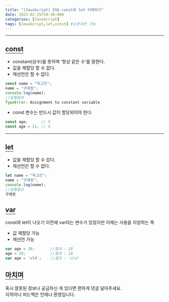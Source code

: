 ```yaml
---
title: "[JavaScript] ES6 const와 let 이해하기"
date: 2023-02-25T19:30:000
categories: [JavaScript]
tags: [JavaScript,let,const] #소문자만 가능
---
```


---

## <b style="border-bottom:2px solid gray">const</b>
- constant(상수)를 뜻하며 '항상 같은 수'를 말한다.
- 값을 재할당 할 수 없다.
- 재선언은 할 수 없다.

```js
const name = "독고진";
name = "구애정";
console.log(name);
//실행결과
TypeError: Assignment to constant variable.
```

- const 변수는 반드시 값이 할당되어야 한다.

```js
const age;      // X
const age = 21; // O
```

***

## <b style="border-bottom:2px solid gray">let</b>
- 값을 재할당 할 수 있다.
- 재선언은 할 수 없다.

```js
let name = "독고진";
name = "구애정";
console.log(name);
//실행결과
구애정
```

## <b style="border-bottom:2px solid gray">var</b>
<p>const와 let이 나오기 이전에 var라는 변수가 있었지만 이제는 사용을 지양하는 쪽</p>

- 값 재할당 가능
- 재선언 가능 

```js
var age = 28;       //결과 : 28  
age = 18;           //결과 : 18 
var age = 'old';    //결과 : 'old' 
```

## <b style="border-bottom:2px solid gray"><b>마치며</b></b>
<P>혹시 잘못된 정보나 궁금하신 게 있다면 편하게 댓글 달아주세요.<br/>
지적이나 피드백은 언제나 환영입니다.</p>